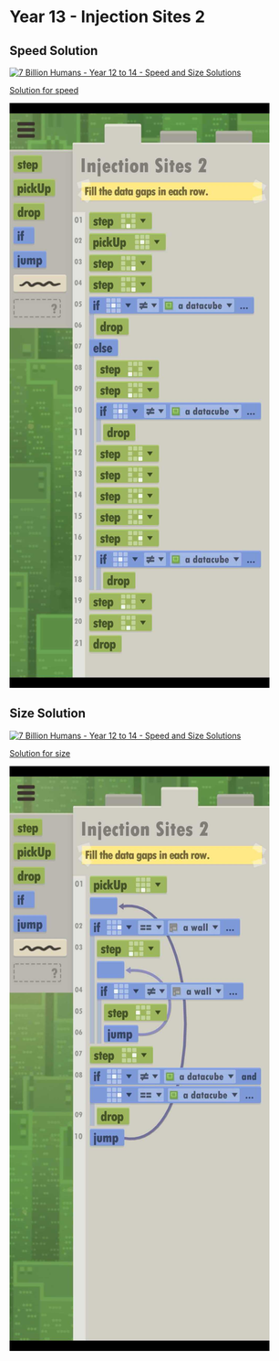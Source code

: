 # Year 13 - Injection Sites 2

## Speed Solution
[![7 Billion Humans - Year 12 to 14 - Speed and Size Solutions](https://img.youtube.com/vi/DlpgCLl9MTo/0.jpg)](https://www.youtube.com/watch?v=DlpgCLl9MTo&t=315s)

[Solution for speed](speedSolution.txt)

![Solution for speed](speedSolution.JPEG "Year 13 - Speed")

## Size Solution
[![7 Billion Humans - Year 12 to 14 - Speed and Size Solutions](https://img.youtube.com/vi/DlpgCLl9MTo/0.jpg)](https://www.youtube.com/watch?v=DlpgCLl9MTo&t=675s)

[Solution for size](sizeSolution.txt)

![Solution for size](sizeSolution.JPEG "Year 13 - Size")